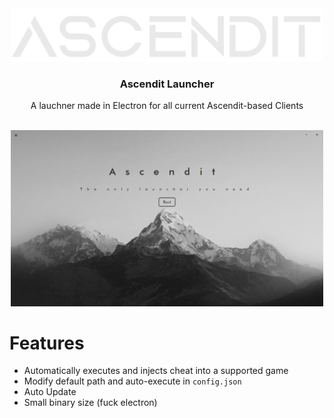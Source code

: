 <div align="center">
  <a href="https://github.com/NotNanook/Ascendit-Launcher">
    <img src="img/Logo.png" alt="Logo" width="500">
  </a>
  
  <h3 align="center">Ascendit Launcher</h3>
  
  <p align="center">A lauchner made in Electron for all current Ascendit-based Clients</p>
  <br>
  
  <a href="https://github.com/NotNanook/Ascendit-Launcher">
    <img src="img/Launcher.jpg" alt="Logo" width="500">
  </a>
</div>


# Features
- Automatically executes and injects cheat into a supported game
- Modify default path and auto-execute in `config.json`
- Auto Update
- Small binary size (fuck electron)

